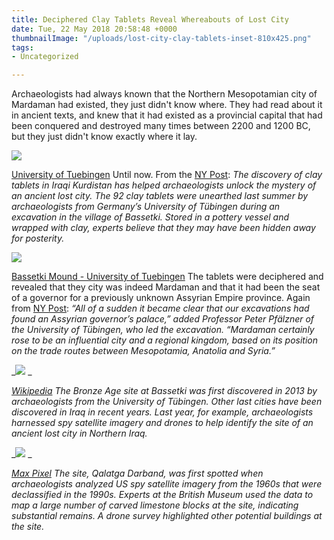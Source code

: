 ```yaml
---
title: Deciphered Clay Tablets Reveal Whereabouts of Lost City
date: Tue, 22 May 2018 20:58:48 +0000
thumbnailImage: "/uploads/lost-city-clay-tablets-inset-810x425.png"
tags:
- Uncategorized

---
```

Archaeologists had always known that the Northern Mesopotamian city of Mardaman had existed, they just didn't know where. They had read about it in ancient texts, and knew that it had existed as a provincial capital that had been conquered and destroyed many times between 2200 and 1200 BC, but they just didn't know exactly where it lay. 

![](http://newsattorneys.staging.wpengine.com/wp-content/uploads/2018/05/lost-city-tablets2.jpg) 

[University of Tuebingen](https://www.uni-tuebingen.de/en/newsfullview-landingpage/article/cuneiform-tablets-from-bassetki-reveal-location-of-ancient-royal-city-of-mardaman.html) Until now. From the [NY Post](https://nypost.com/2018/05/18/deciphered-ancient-clay-tablets-help-solve-mystery-of-lost-city/): _The discovery of clay tablets in Iraqi Kurdistan has helped archaeologists unlock the mystery of an ancient lost city. The 92 clay tablets were unearthed last summer by archaeologists from Germany’s University of Tübingen during an excavation in the village of Bassetki. Stored in a pottery vessel and wrapped with clay, experts believe that they may have been hidden away for posterity._

 ![](http://newsattorneys.staging.wpengine.com/wp-content/uploads/2018/05/lost-city-tablets1.jpg) 

[Bassetki Mound - University of Tuebingen](https://www.uni-tuebingen.de/en/newsfullview-landingpage/article/cuneiform-tablets-from-bassetki-reveal-location-of-ancient-royal-city-of-mardaman.html) The tablets were deciphered and revealed that they city was indeed Mardaman and that it had been the seat of a governor for a previously unknown Assyrian Empire province. Again from [NY Post](https://nypost.com/2018/05/18/deciphered-ancient-clay-tablets-help-solve-mystery-of-lost-city/): _“All of a sudden it became clear that our excavations had found an Assyrian governor’s palace,” added Professor Peter Pfälzner of the University of Tübingen, who led the excavation. “Mardaman certainly rose to be an influential city and a regional kingdom, based on its position on the trade routes between Mesopotamia, Anatolia and Syria.”_ 

_![](http://newsattorneys.staging.wpengine.com/wp-content/uploads/2018/05/archaeologist-dig-1024x538.png) _

[_Wikipedia_](http://wikipedia.com) _The Bronze Age site at Bassetki was first discovered in 2013 by archaeologists from the University of Tübingen. Other last cities have been discovered in Iraq in recent years. Last year, for example, archaeologists harnessed spy satellite imagery and drones to help identify the site of an ancient lost city in Northern Iraq._ 

_![](http://newsattorneys.staging.wpengine.com/wp-content/uploads/2018/05/drone-controller-1-1024x538.png) _

[_Max Pixel_](https://www.maxpixel.net/Fly-Drone-Steer-Unmanned-Aerial-Vehicles-Technology-2676000) _The site, Qalatga Darband, was first spotted when archaeologists analyzed US spy satellite imagery from the 1960s that were declassified in the 1990s. Experts at the British Museum used the data to map a large number of carved limestone blocks at the site, indicating substantial remains. A drone survey highlighted other potential buildings at the site._